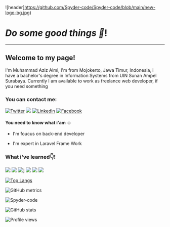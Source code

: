 ![header]https://github.com/Spyder-code/Spyder-code/blob/main/new-logo-bg.jpg)

# *Do some good things :handshake:*!

---

## Welcome to my page!

I'm Muhammad Aziz Almi, I'm from Mojokerto, Jawa Timur, Indonesia, i have a bachelor's degree in Information Systems from UIN Sunan Ampel Surabaya. Currently I am available to work as freelance web developer, if you need something

### You can contact me:

<p>
  <a href="https://twitter.com/luaysyauqillah" target="_blank"><img alt="Twitter" src="https://img.shields.io/badge/twitter-%231DA1F2.svg?&style=for-the-badge&logo=twitter&logoColor=white" /></a>
  <a href="#" target="_blank"><img src="https://img.shields.io/badge/ instagram %20-%23E4405F.svg?&style=for-the-badge&logo=Instagram&logoColor=white"/></a>
  <a href="https://www.linkedin.com/in/aziz-almi-b2a840184/" target="_blank"><img alt="LinkedIn" src="https://img.shields.io/badge/linkedin-%230077B5.svg?&style=for-the-badge&logo=linkedin&logoColor=white" /></a>
  <a href="#" target="_blank"><img alt="Facebook" src="https://img.shields.io/badge/facebook-%231877F2.svg?&style=for-the-badge&logo=facebook&logoColor=white"></></a>
 </p>
 
#### You need to know what i'am :relaxed:

- I'm foucus on back-end developer

- I'm expert in Laravel Frame Work


### What i've  learned:point_down:!

<p> 
  <img src="https://img.shields.io/badge/laravel%20-%23FF2D20.svg?&style=for-the-badge&logo=laravel&logoColor=white"/> 
  <img src="https://img.shields.io/badge/php-%23777BB4.svg?&style=for-the-badge&logo=php&logoColor=white"/>
  <img src="https://img.shields.io/badge/jquery%20-%230769AD.svg?&style=for-the-badge&logo=jquery&logoColor=white"/>]
  <img src="https://img.shields.io/badge/mysql-%2300f.svg?&style=for-the-badge&logo=mysql&logoColor=white"/>
  <img src="https://img.shields.io/badge/apache%20-%23D42029.svg?&style=for-the-badge&logo=apache&logoColor=white"/>
  <img src="https://img.shields.io/badge/Google%20Cloud%20-%234285F4.svg?&style=for-the-badge&logo=google-cloud&logoColor=white"/>
</p>

[![Top Langs](https://github-readme-stats.vercel.app/api/top-langs/?username=Spyder-code)](https://github.com/anuraghazra/github-readme-stats)

![GitHub metrics](https://metrics.lecoq.io/Spyder-code)  

<p><img align="center" src="https://github-readme-streak-stats.herokuapp.com/?user=Spyder-code&" alt="Spyder-code"/></p>

![GitHub stats](https://github-readme-stats.vercel.app/api?username=Spyder-code&show_icons=true&count_private=true) 

![Profile views](https://gpvc.arturio.dev/Spyder-code)
